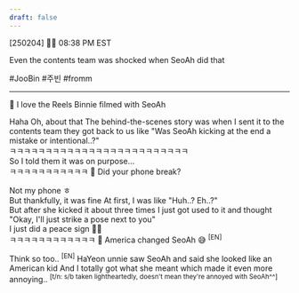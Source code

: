 ```yaml
---
draft: false
---
```

[250204] 🐣💭 08:38 PM EST

Even the contents team was shocked when SeoAh did that

#JooBin #주빈 #fromm
___

🫧 I love the Reels Binnie filmed with SeoAh

Haha 
Oh, about that 
The behind-the-scenes story was when I sent it to the contents team
they got back to us like
"Was SeoAh kicking at the end a mistake or intentional..?"  
ㅋㅋㅋㅋㅋㅋㅋㅋㅋㅋㅋㅋㅋㅋㅋㅋㅋㅋㅋㅋㅋㅋㅋㅋㅋ  
So I told them it was on purpose...  
ㅋㅋㅋㅋㅋㅋㅋㅋㅋㅋㅋ
🫧 Did your phone break?

Not my phone ㅎ  
But thankfully, it was fine 
At first, I was like "Huh..? Eh..?"  
But after she kicked it about three times
I just got used to it and thought  
"Okay, I'll just strike a pose next to you"  
I just did a peace sign ✌🏻  
ㅋㅋㅋㅋㅋㅋㅋㅋㅋㅋㅋㅋ
🫧 America changed SeoAh 😅 <sup>[EN]</sup>

Think so too..  <sup>[EN]</sup>
HaYeon unnie saw SeoAh and said she looked like an American kid
And I totally got what she meant which made it even more annoying.. 
<sup>[t/n: s/b taken lightheartedly, doesn't mean they're annoyed with SeoAh^^]</sup>